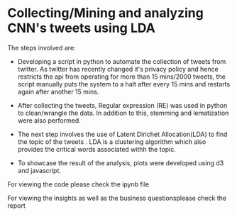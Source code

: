 # Collecting/Mining and analyzing CNN's tweets using LDA

The steps involved are:

- Developing a script in python to automate the collection of tweets from twitter. As twitter has recently changed it's privacy policy and   hence restricts the api from operating for more than 15 mins/2000 tweets, the script manually puts the system to a halt after every 15     mins and restarts again after another 15 mins.

- After collecting the tweets, Regular expression (RE) was used in python to clean/wrangle the data. In addition to this, stemming and       lematization were also performed.

- The next step involves the use of Latent Dirichet Allocation(LDA) to find the topic of the tweets . LDA is a clustering algorithm which     also provides the critical words associated withh the topic.

- To showcase the result of the analysis, plots were developed using d3 and javascript.

For viewing the code please check the ipynb file

For viewing the insights as well as the business questionsplease check the report
